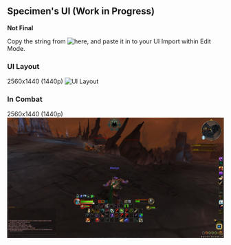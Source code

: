 ## Specimen's  UI (Work in Progress) 

**Not Final**

Copy the string from ![here](https://github.com/dwhite78/WoW-UI/blob/83c1ae564d0fc801ac20fd0e42e574d32478259d/Hunter/Hunter.ui), and paste it in to your UI Import within Edit Mode.

### UI Layout
2560x1440 (1440p)
![UI Layout](https://github.com/dwhite78/WoW-UI/blob/dba4b0720702fd04a93e288646d824c040fcd18e/Hunter/hunteruilayout.PNG)

### In Combat
2560x1440 (1440p)
![Combat Layout](https://github.com/dwhite78/WoW-UI/blob/dba4b0720702fd04a93e288646d824c040fcd18e/Hunter/huntercombat.PNG)
